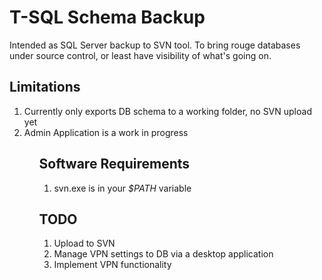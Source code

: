T-SQL Schema Backup
===================

Intended as SQL Server backup to SVN tool. To bring rouge databases under source control, or least have visibility of what's going on.

Limitations
-----------
<ol>
<li>Currently only exports DB schema to a working folder, no SVN upload yet</li>
<li>Admin Application is a work in progress</li>
<ol>

Software Requirements
---------------------

<ol>
<li>svn.exe is in your <i>$PATH</i> variable</li>
</ol>

TODO
----
<ol>
<li>Upload to SVN</li>
<li>Manage VPN settings to DB via a desktop application</li>
<li>Implement VPN functionality
</ol>